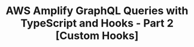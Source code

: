 ---
title: AWS Amplify GraphQL Queries with TypeScript and Hooks - Part 2 [Custom Hooks]
description: "Part 2: Custom Hooks. Make data fetching more useful by extracting a custom hook we can use whenever we want to query our API."
banner: './hooks-part2-banner.png'
authorIds:
  - mat-warger
href: https://mw.codes/posts/amplify-ts-query-custom-hook
platforms:
  - React
categories:
  - API (GraphQL)
---